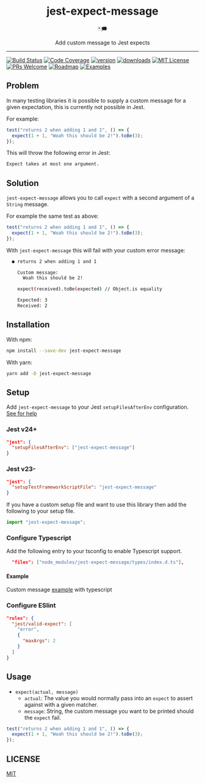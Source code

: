 <div align="center">
<h1>jest-expect-message</h1>

🃏🗯

Add custom message to Jest expects

</div>

<hr />

[![Build Status](https://img.shields.io/github/workflow/status/mattphillips/jest-expect-message/GitHub%20CI/main?style=flat-square)](https://github.com/mattphillips/jest-expect-message/actions/workflows/ci.yaml)
[![Code Coverage](https://img.shields.io/codecov/c/github/mattphillips/jest-expect-message.svg?style=flat-square)](https://codecov.io/github/mattphillips/jest-expect-message)
[![version](https://img.shields.io/npm/v/jest-expect-message.svg?style=flat-square)](https://www.npmjs.com/package/jest-expect-message)
[![downloads](https://img.shields.io/npm/dm/jest-expect-message.svg?style=flat-square)](http://npm-stat.com/charts.html?package=jest-expect-message&from=2017-09-14)
[![MIT License](https://img.shields.io/npm/l/jest-expect-message.svg?style=flat-square)](https://github.com/mattphillips/jest-expect-message/blob/master/LICENSE)
[![PRs Welcome](https://img.shields.io/badge/PRs-welcome-brightgreen.svg?style=flat-square)](http://makeapullrequest.com)
[![Roadmap](https://img.shields.io/badge/%F0%9F%93%94-roadmap-CD9523.svg?style=flat-square)](https://github.com/mattphillips/jest-expect-message/blob/master/docs/ROADMAP.md)
[![Examples](https://img.shields.io/badge/%F0%9F%92%A1-examples-ff615b.svg?style=flat-square)](https://github.com/mattphillips/jest-expect-message/blob/master/docs/EXAMPLES.md)

## Problem

In many testing libraries it is possible to supply a custom message for a given expectation, this is currently not
possible in Jest.

For example:

```js
test("returns 2 when adding 1 and 1", () => {
  expect(1 + 1, "Woah this should be 2!").toBe(3);
});
```

This will throw the following error in Jest:

```sh
Expect takes at most one argument.
```

## Solution

`jest-expect-message` allows you to call `expect` with a second argument of a `String` message.

For example the same test as above:

```js
test("returns 2 when adding 1 and 1", () => {
  expect(1 + 1, "Woah this should be 2!").toBe(3);
});
```

With `jest-expect-message` this will fail with your custom error message:

```sh
  ● returns 2 when adding 1 and 1

    Custom message:
      Woah this should be 2!

    expect(received).toBe(expected) // Object.is equality

    Expected: 3
    Received: 2
```

## Installation

With npm:

```sh
npm install --save-dev jest-expect-message
```

With yarn:

```sh
yarn add -D jest-expect-message
```

## Setup

Add `jest-expect-message` to your Jest `setupFilesAfterEnv` configuration.
[See for help](https://jestjs.io/docs/en/next/configuration#setupfilesafterenv-array)

### Jest v24+

```json
"jest": {
  "setupFilesAfterEnv": ["jest-expect-message"]
}
```

### Jest v23-

```json
"jest": {
  "setupTestFrameworkScriptFile": "jest-expect-message"
}
```

If you have a custom setup file and want to use this library then add the following to your setup file.

```js
import "jest-expect-message";
```

### Configure Typescript

Add the following entry to your tsconfig to enable Typescript support.

```json
  "files": ["node_modules/jest-expect-message/types/index.d.ts"],
```

#### Example

Custom message [example](/example) with typescript

### Configure ESlint

```json
"rules": {
  "jest/valid-expect": [
    "error",
    {
      "maxArgs": 2
    }
  ]
}
```

## Usage

- `expect(actual, message)`
  - `actual`: The value you would normally pass into an `expect` to assert against with a given matcher.
  - `message`: String, the custom message you want to be printed should the `expect` fail.

```js
test("returns 2 when adding 1 and 1", () => {
  expect(1 + 1, "Woah this should be 2!").toBe(3);
});
```

## LICENSE

[MIT](/LICENSE)
